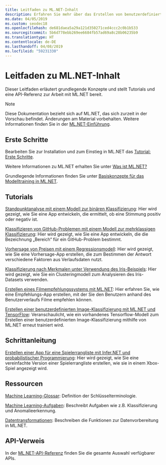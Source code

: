 ```yaml
---
title: Leitfaden zu ML.NET-Inhalt
description: Erfahren Sie mehr über das Erstellen von benutzerdefinierten KI-Lösungen, und integrieren Sie sie mithilfe von ML.NET in Ihre .NET-Anwendungen.
ms.date: 04/05/2019
ms.custom: seodec18
ms.openlocfilehash: de681daea5a29a121d350271ced4ccc2c0b1b533
ms.sourcegitcommit: 5b6d778ebb269ee6684fb57ad69a8c28b06235b9
ms.translationtype: HT
ms.contentlocale: de-DE
ms.lasthandoff: 04/08/2019
ms.locfileid: "59231330"
---
```

# <a name="mlnet-content-guide"></a>Leitfaden zu ML.NET-Inhalt

Dieser Leitfaden erläutert grundlegende Konzepte und stellt Tutorials und eine API-Referenz zur Arbeit mit ML.NET bereit.

> [!NOTE]
> Diese Dokumentation bezieht sich auf ML.NET, das sich zurzeit in der Vorschau befindet. Änderungen am Material vorbehalten. Weitere Informationen finden Sie in der [ML.NET-Einführung](https://www.microsoft.com/net/learn/apps/machine-learning-and-ai/ml-dotnet).

## <a name="get-started"></a>Erste Schritte

Bearbeiten Sie zur Installation und zum Einstieg in ML.NET das [Tutorial: Erste Schritte](https://www.microsoft.com/net/learn/machinelearning-ai/ml-dotnet-get-started-tutorial).

Weitere Informationen zu ML.NET erhalten Sie unter [Was ist ML.NET?](what-is-mldotnet.md)

Grundlegende Informationen finden Sie unter [Basiskonzepte für das Modelltraining in ML.NET](basic-concepts-model-training-in-mldotnet.md).

## <a name="tutorials"></a>Tutorials

[Standpunktanalyse mit einem Modell zur binären Klassifizierung](./tutorials/sentiment-analysis.md): Hier wird gezeigt, wie Sie eine App entwickeln, die ermittelt, ob eine Stimmung positiv oder negativ ist.

[Klassifizieren von GitHub-Problemen mit einem Modell zur mehrklassigen Klassifizierung](./tutorials/github-issue-classification.md): Hier wird gezeigt, wie Sie eine App entwickeln, die die Bezeichnung „Bereich“ für ein GitHub-Problem bestimmt.

[Vorhersage von Preisen mit einem Regressionsmodell](./tutorials/taxi-fare.md): Hier wird gezeigt, wie Sie eine Vorhersage-App erstellen, die zum Bestimmen der Antwort verschiedene Faktoren aus Verlaufsdaten nutzt.

[Klassifizierung nach Merkmalen unter Verwendung des Iris-Beispiels](./tutorials/iris-clustering.md): Hier wird gezeigt, wie Sie ein Clusteringmodell zum Analysieren des Iris-Datasets verwenden.

[Erstellen eines Filmempfehlungssystems mit ML.NET](./tutorials/movie-recommmendation.md): Hier erfahren Sie, wie eine Empfehlungs-App erstellen, mit der Sie den Benutzern anhand des Benutzerverlaufs Filme empfehlen können.

[Erstellen einer benutzerdefinierten Image-Klassifizierung mit ML.NET und TensorFlow](./tutorials/image-classification.md): Veranschaulicht, wie ein vorhandenes Tensorflow-Modell zum Erstellen einer benutzerdefinierten Image-Klassifizierung mithilfe von ML.NET erneut trainiert wird.

## <a name="how-to-guide"></a>Schrittanleitung

[Erstellen einer App für eine Spielerrangliste mit Infer.NET und probabilistischer Programmierung](./how-to-guides/matchup-app-infer-net.md): Hier wird gezeigt, wie Sie eine vereinfachte Version einer Spielerrangliste erstellen, wie sie in einem Xbox-Spiel angezeigt wird.

## <a name="resources"></a>Ressourcen

[Machine Learning-Glossar](./resources/glossary.md): Definition der Schlüsselterminologie.

[Machine Learning-Aufgaben](./resources/tasks.md): Beschreibt Aufgaben wie z.B. Klassifizierung und Anomalieerkennung. 

[Datentransformationen](./resources/transforms.md): Beschreiben die Funktionen zur Datenvorbereitung in ML.NET.

## <a name="api-reference"></a>API-Verweis

In der [ML.NET-API-Referenz](https://docs.microsoft.com/dotnet/api/?view=ml-dotnet) finden Sie die gesamte Auswahl verfügbarer APIs.
